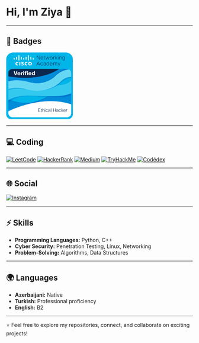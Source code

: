 # Hi, I'm Ziya 🤖

---

## 🏅 Badges

<!-- Cisco Networking Academy Ethical Hacker Badge -->
<img src="images/cisco-ethical-hacker-badge.png" alt="Cisco Networking Academy - Ethical Hacker Verified Badge" width="180" />

---

## 💻 Coding

[![LeetCode](https://img.shields.io/badge/LeetCode-FFA116?style=for-the-badge&logo=leetcode&logoColor=white)](https://leetcode.com/ziyashalbuzovcc)
[![HackerRank](https://img.shields.io/badge/HackerRank-2EC866?style=for-the-badge&logo=HackerRank&logoColor=white)](https://www.hackerrank.com/ziyashalbuzovcc)
[![Medium](https://img.shields.io/badge/Medium-000000?style=for-the-badge&logo=medium&logoColor=white)](https://medium.com/@ziyashalbuzovcc)
[![TryHackMe](https://img.shields.io/badge/TryHackMe-212C42?style=for-the-badge&logo=tryhackme&logoColor=white)](https://tryhackme.com/p/zante)
[![Codédex](https://img.shields.io/badge/Codédex-1E90FF?style=for-the-badge&logo=codeforces&logoColor=white)](https://www.codedex.io/@ziyashalbuzovcc)

---

## 🌐 Social

[![Instagram](https://img.shields.io/badge/Instagram-E4405F?style=for-the-badge&logo=instagram&logoColor=white)](https://www.instagram.com/shalbuzov407/)

---

## ⚡ Skills

- **Programming Languages:** Python, C++
- **Cyber Security:** Penetration Testing, Linux, Networking
- **Problem-Solving:** Algorithms, Data Structures  

---

## 🌍 Languages

- **Azerbaijani:** Native  
- **Turkish:** Professional proficiency  
- **English:** B2  

---

⭐️ Feel free to explore my repositories, connect, and collaborate on exciting projects!
